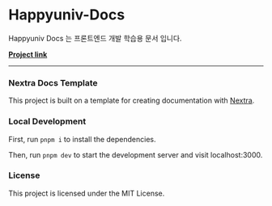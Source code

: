 # Happyuniv-Docs
Happyuniv Docs 는 프론트엔드 개발 학습용 문서 입니다.

[**Project link**](https://happyuniv-docs.vercel.app/)

---
### Nextra Docs Template 

This project is built on a template for creating documentation with [Nextra](https://nextra.site).

### Local Development

First, run `pnpm i` to install the dependencies.

Then, run `pnpm dev` to start the development server and visit localhost:3000.

### License

This project is licensed under the MIT License.
